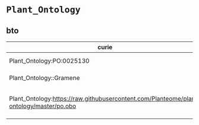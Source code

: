 # `Plant_Ontology`
## bto
| curie                                                                                   |   usages | nodes                                                                                                                                                                                                                            |
|-----------------------------------------------------------------------------------------|----------|----------------------------------------------------------------------------------------------------------------------------------------------------------------------------------------------------------------------------------|
| Plant_Ontology:PO:0025130                                                               |        1 | [http://purl.obolibrary.org/obo/BTO:0005811](https://bioregistry.io/http://purl.obolibrary.org/obo/BTO:0005811)                                                                                                                  |
| Plant_Ontology::Gramene                                                                 |        1 | [http://purl.obolibrary.org/obo/BTO:0006014](https://bioregistry.io/http://purl.obolibrary.org/obo/BTO:0006014)                                                                                                                  |
| Plant_Ontology:https://raw.githubusercontent.com/Planteome/plant-ontology/master/po.obo |        2 | [http://purl.obolibrary.org/obo/BTO:0006492](https://bioregistry.io/http://purl.obolibrary.org/obo/BTO:0006492), [http://purl.obolibrary.org/obo/BTO:0006496](https://bioregistry.io/http://purl.obolibrary.org/obo/BTO:0006496) |
